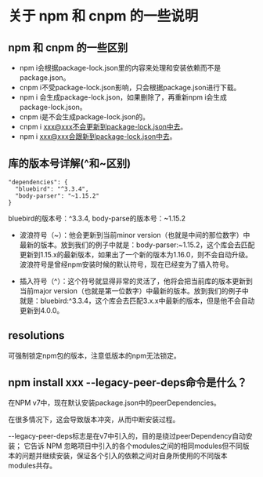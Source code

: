 # 关于 npm 和 cnpm 的一些说明
## npm 和 cnpm 的一些区别
- npm i会根据package-lock.json里的内容来处理和安装依赖而不是package.json。
- cnpm i不受package-lock.json影响，只会根据package.json进行下载。
- npm i 会生成package-lock.json，如果删除了，再重新npm i会生成package-lock.json。
- cnpm i是不会生成package-lock.json的。
- cnpm i xxx@xxx不会更新到package-lock.json中去。
- npm i xxx@xxx会跟新到package-lock.json中去。

## 库的版本号详解(^和~区别)
```
"dependencies": {
  "bluebird": "^3.3.4",
  "body-parser": "~1.15.2"
}
```
bluebird的版本号：^3.3.4, body-parse的版本号：~1.15.2

- 波浪符号（~）：他会更新到当前minor version（也就是中间的那位数字）中最新的版本。放到我们的例子中就是：body-parser:~1.15.2，这个库会去匹配更新到1.15.x的最新版本，如果出了一个新的版本为1.16.0，则不会自动升级。波浪符号是曾经npm安装时候的默认符号，现在已经变为了插入符号。

- 插入符号（^）：这个符号就显得非常的灵活了，他将会把当前库的版本更新到当前major version（也就是第一位数字）中最新的版本。放到我们的例子中就是：bluebird:^3.3.4，这个库会去匹配3.x.x中最新的版本，但是他不会自动更新到4.0.0。


## resolutions
可强制锁定npm包的版本，注意低版本的npm无法锁定。

## npm install xxx --legacy-peer-deps命令是什么？
在NPM v7中，现在默认安装package.json中的peerDependencies。

在很多情况下，这会导致版本冲突，从而中断安装过程。

--legacy-peer-deps标志是在v7中引入的，目的是绕过peerDependency自动安装；
它告诉 NPM 忽略项目中引入的各个modules之间的相同modules但不同版本的问题并继续安装，保证各个引入的依赖之间对自身所使用的不同版本modules共存。




